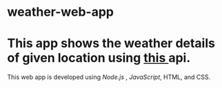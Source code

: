 # weather-web-app
<h1> This app shows the weather details of given location using <a href = "https://openweathermap.org/api">this </a> api.</h1>
This web app is developed using <i> Node.js</i> , <i>JavaScript</i>, HTML, and CSS.
